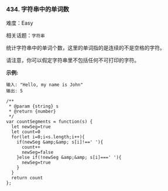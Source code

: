 ### 434. 字符串中的单词数

难度：Easy

相关话题：`字符串`

统计字符串中的单词个数，这里的单词指的是连续的不是空格的字符。



请注意，你可以假定字符串里不包括任何不可打印的字符。



**示例:** 



```
输入: "Hello, my name is John"
输出: 5
```

```
/**
 * @param {string} s
 * @return {number}
 */
var countSegments = function(s) {
  let newSeg=true
  let count=0
  for(let i=0;i<s.length;i++){
    if(newSeg &amp;&amp; s[i]!==' '){
      count++
      newSeg=false
    }else if(!newSeg &amp;&amp; s[i]===' '){
      newSeg=true
    }
  }
  return count
};
```

